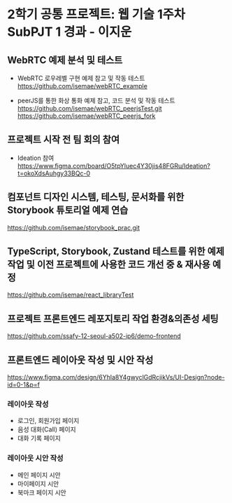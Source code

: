 # 2학기 공통 프로젝트: 웹 기술 1주차 SubPJT 1 경과 - 이지운

## WebRTC 예제 분석 및 테스트

- WebRTC 로우레벨 구현 예제 참고 및 작동 테스트
  https://github.com/isemae/webRTC_example

- peerJS를 통한 화상 통화 예제 참고, 코드 분석 및 작동 테스트
  https://github.com/isemae/webRTC_peerjsTest.git
  https://github.com/isemae/webRTC_peerjs_fork

## 프로젝트 시작 전 팀 회의 참여

- Ideation 참여
  https://www.figma.com/board/O5tpYluec4Y30jis48FGRu/Ideation?t=okoXdsAuhgy33BQc-0

## 컴포넌트 디자인 시스템, 테스팅, 문서화를 위한 Storybook 튜토리얼 예제 연습

https://github.com/isemae/storybook_prac.git

## TypeScript, Storybook, Zustand 테스트를 위한 예제 작업 및 이전 프로젝트에 사용한 코드 개선 중 & 재사용 예정

https://github.com/isemae/react_libraryTest

## 프로젝트 프론트엔드 레포지토리 작업 환경&의존성 세팅

https://github.com/ssafy-12-seoul-a502-ip6/demo-frontend

## 프론트엔드 레이아웃 작성 및 시안 작성

https://www.figma.com/design/6Yhla8Y4gwyclGdRcjikVs/UI-Design?node-id=0-1&p=f

### 레이아웃 작성

- 로그인, 회원가입 페이지
- 음성 대화(Call) 페이지
- 대화 기록 페이지

### 레이아웃 시안 작성

- 메인 페이지 시안
- 마이페이지 시안
- 북마크 페이지 시안
